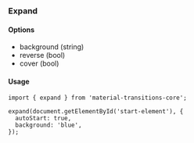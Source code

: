 ### Expand

#### Options

- background (string)
- reverse (bool)
- cover (bool)

#### Usage

```
import { expand } from 'material-transitions-core';

expand(document.getElementById('start-element'), {
  autoStart: true,
  background: 'blue',
});
```

